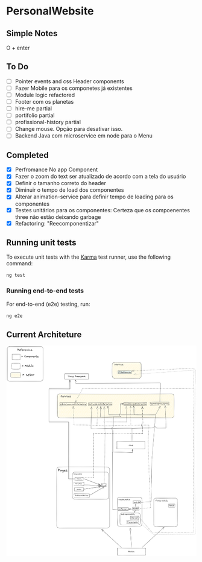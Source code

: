 # PersonalWebsite

## Simple Notes

O + enter

## To Do

- [ ] Pointer events and css Header components
- [ ] Fazer Mobile para os componetes já existentes
- [ ] Module logic refactored
- [ ] Footer com os planetas
- [ ] hire-me partial
- [ ] portifolio partial
- [ ] profissional-history partial
- [ ] Change mouse. Opção para desativar isso.
- [ ] Backend Java com microservice em node para o Menu

## Completed

- [X] Perfromance No app Component
- [X] Fazer o zoom do text ser atualizado de acordo com a tela do usuário
- [X] Definir o tamanho correto do header
- [X] Diminuir o tempo de load dos componentes
- [X] Alterar animation-service para definir tempo de loading para os componentes
- [X] Testes unitários para os componentes: Certeza que os compoenentes three não estão deixando garbage
- [X] Refactoring: "Reecomponentizar"

## Running unit tests

To execute unit tests with the [Karma](https://karma-runner.github.io) test runner, use the following command:

```bash
ng test
```

### Running end-to-end tests

For end-to-end (e2e) testing, run:

```bash
ng e2e
```

## Current Architeture

![architeture](./current_architecture.png)
